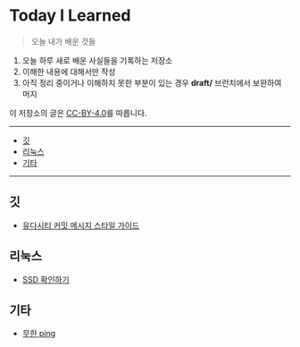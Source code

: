 # Today I Learned
> 오늘 내가 배운 것들
1. 오늘 하루 새로 배운 사실들을 기록하는 저장소
2. 이해한 내용에 대해서만 작성
3. 아직 정리 중이거나 이해하지 못한 부분이 있는 경우 **draft/** 브런치에서 보완하여 머지

이 저장소의 글은 [CC-BY-4.0](https://creativecommons.org/licenses/by/4.0/)를 따릅니다.

---

- [깃](#깃)
- [리눅스](#리눅스)
- [기타](#기타)

---

## 깃
 - [유다시티 커밋 메시지 스타일 가이드](./git/190506__유다시티_커밋메시지_스타일가이드.md)

## 리눅스
 - [SSD 확인하기](./linux/190419__SSD_확인하기.md)

## 기타
 - [무한 ping](./etc/190415__무한_ping.md)
